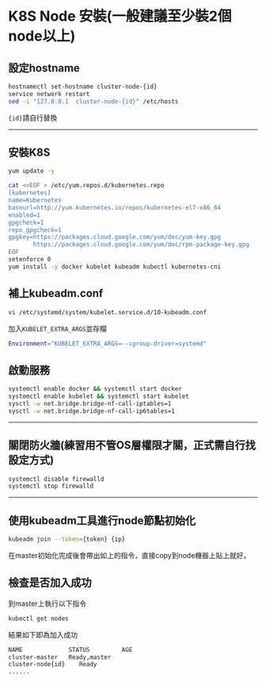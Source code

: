 # K8S Node 安裝(一般建議至少裝2個node以上)

## 設定hostname

```sh
hostnamectl set-hostname cluster-node-{id}
service network restart
sed -i "127.0.0.1  cluster-node-{id}" /etc/hosts
```

`{id}`請自行替換

----

## 安裝K8S

```sh
yum update -y

cat <<EOF > /etc/yum.repos.d/kubernetes.repo
[kubernetes]
name=Kubernetes
baseurl=http://yum.kubernetes.io/repos/kubernetes-el7-x86_64
enabled=1
gpgcheck=1
repo_gpgcheck=1
gpgkey=https://packages.cloud.google.com/yum/doc/yum-key.gpg
       https://packages.cloud.google.com/yum/doc/rpm-package-key.gpg
EOF
setenforce 0
yum install -y docker kubelet kubeadm kubectl kubernetes-cni
```

## 補上kubeadm.conf

```sh
vi /etc/systemd/system/kubelet.service.d/10-kubeadm.conf
```

加入`KUBELET_EXTRA_ARGS`並存檔

```sh
Environment="KUBELET_EXTRA_ARGS=--cgroup-driver=systemd"
```

## 啟動服務

```sh
systemctl enable docker && systemctl start docker
systemctl enable kubelet && systemctl start kubelet
sysctl -w net.bridge.bridge-nf-call-iptables=1
sysctl -w net.bridge.bridge-nf-call-ip6tables=1
```

---

## 關閉防火牆(練習用不管OS層權限才關，正式需自行找設定方式)

```sh
systemctl disable firewalld
systemctl stop firewalld
```

---

## 使用kubeadm工具進行node節點初始化

```sh
kubeadm join --token={token} {ip}
```

在master初始化完成後會帶出如上的指令，直接copy到node機器上貼上就好。

## 檢查是否加入成功

到master上執行以下指令

```sh
kubectl get nodes
```

結果如下即為加入成功
```sh
NAME             STATUS         AGE
cluster-master   Ready,master   
cluster-node{id}    Ready          
......
```
